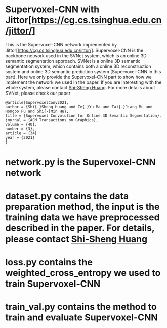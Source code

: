 

# Supervoxel-CNN with Jittor[https://cg.cs.tsinghua.edu.cn/jittor/]

This is the Supervoxel-CNN network impremented by Jittor[https://cg.cs.tsinghua.edu.cn/jittor/]. Supervoxel-CNN is the backbone network used in the SVNet system, which is an online 3D semantic segmentation approach. SVNet is a online 3D semantic segmentation system, which contains both a online 3D reconstruction system and online 3D semantic prediction system (Supervoxel-CNN in this part). Here we only provide the Supervoxel-CNN part to show how we implement the network we used in the paper. If you are interesting with the whole system, please contact [Shi-Sheng Huang](https://shishenghuang.github.io/index/). For more details about SVNet, please check our paper 

```
@article{SupervoxelConv2021,
author = {Shi{-}Sheng Huang and Ze{-}Yu Ma and Tai{-}Jiang Mu and Hongbo Fu and Shi{-}Min Hu},
title = {Supervoxel Convolution for Online 3D Semantic Segmentation},
journal = {ACM Transactions on Graphics},
volume = {40},
number = {3},
article = {34}
year = {2021}
}
```

# network.py is the Supervoxel-CNN network

# dataset.py contains the data preparation method, the input is the training data we have preprocessed described in the paper. For details, please contact [Shi-Sheng Huang](https://shishenghuang.github.io/index/)

# loss.py contains the weighted_cross_entropy we used to train Supervoxel-CNN

# train_val.py contains the method to train and evaluate Supervoxel-CNN

